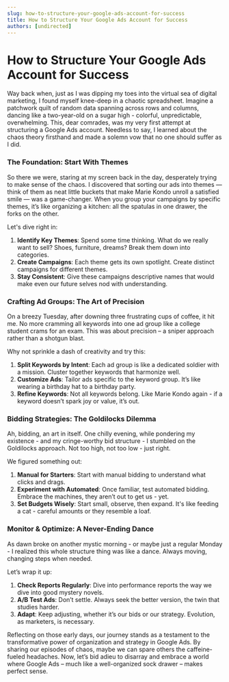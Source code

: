 ```yaml
---
slug: how-to-structure-your-google-ads-account-for-success
title: How to Structure Your Google Ads Account for Success
authors: [undirected]
---
```


# How to Structure Your Google Ads Account for Success

Way back when, just as I was dipping my toes into the virtual sea of digital marketing, I found myself knee-deep in a chaotic spreadsheet. Imagine a patchwork quilt of random data spanning across rows and columns, dancing like a two-year-old on a sugar high - colorful, unpredictable, overwhelming. This, dear comrades, was my very first attempt at structuring a Google Ads account. Needless to say, I learned about the chaos theory firsthand and made a solemn vow that no one should suffer as I did.

### The Foundation: Start With Themes

So there we were, staring at my screen back in the day, desperately trying to make sense of the chaos. I discovered that sorting our ads into themes — think of them as neat little buckets that make Marie Kondo unroll a satisfied smile — was a game-changer. When you group your campaigns by specific themes, it’s like organizing a kitchen: all the spatulas in one drawer, the forks on the other. 

Let's dive right in: 
1. **Identify Key Themes**: Spend some time thinking. What do we really want to sell? Shoes, furniture, dreams? Break them down into categories.
2. **Create Campaigns**: Each theme gets its own spotlight. Create distinct campaigns for different themes.
3. **Stay Consistent**: Give these campaigns descriptive names that would make even our future selves nod with understanding.

### Crafting Ad Groups: The Art of Precision

On a breezy Tuesday, after downing three frustrating cups of coffee, it hit me. No more cramming all keywords into one ad group like a college student crams for an exam. This was about precision – a sniper approach rather than a shotgun blast.

Why not sprinkle a dash of creativity and try this:
1. **Split Keywords by Intent**: Each ad group is like a dedicated soldier with a mission. Cluster together keywords that harmonize well.
2. **Customize Ads**: Tailor ads specific to the keyword group. It’s like wearing a birthday hat to a birthday party. 
3. **Refine Keywords**: Not all keywords belong. Like Marie Kondo again - if a keyword doesn’t spark joy or value, it’s out.

### Bidding Strategies: The Goldilocks Dilemma

Ah, bidding, an art in itself. One chilly evening, while pondering my existence - and my cringe-worthy bid structure - I stumbled on the Goldilocks approach. Not too high, not too low - just right.

We figured something out:
1. **Manual for Starters**: Start with manual bidding to understand what clicks and drags.
2. **Experiment with Automated**: Once familiar, test automated bidding. Embrace the machines, they aren’t out to get us - yet.
3. **Set Budgets Wisely**: Start small, observe, then expand. It's like feeding a cat - careful amounts or they resemble a loaf.

### Monitor & Optimize: A Never-Ending Dance

As dawn broke on another mystic morning - or maybe just a regular Monday - I realized this whole structure thing was like a dance. Always moving, changing steps when needed.

Let’s wrap it up:
1. **Check Reports Regularly**: Dive into performance reports the way we dive into good mystery novels.
2. **A/B Test Ads**: Don’t settle. Always seek the better version, the twin that studies harder. 
3. **Adapt**: Keep adjusting, whether it’s our bids or our strategy. Evolution, as marketers, is necessary.

Reflecting on those early days, our journey stands as a testament to the transformative power of organization and strategy in Google Ads. By sharing our episodes of chaos, maybe we can spare others the caffeine-fueled headaches. Now, let’s bid adieu to disarray and embrace a world where Google Ads – much like a well-organized sock drawer – makes perfect sense.